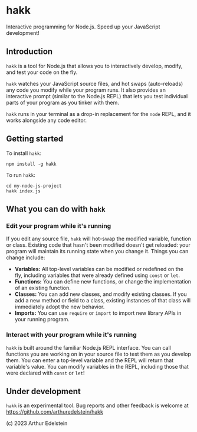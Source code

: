 # hakk

Interactive programming for Node.js. Speed up your JavaScript development!

## Introduction

`hakk` is a tool for Node.js that allows you to interactively develop, modify, and test your code on the fly.

`hakk` watches your JavaScript source files, and hot swaps (auto-reloads) any code you modify while your program runs. It also provides an interactive prompt (similar to the Node.js REPL) that lets you test individual parts of your program as you tinker with them.

`hakk` runs in your terminal as a drop-in replacement for the `node` REPL, and it works alongside any code editor.

## Getting started

To install `hakk`:
```
npm install -g hakk
```
To run `hakk`:
```
cd my-node-js-project
hakk index.js
```

## What you can do with `hakk`
### Edit your program while it's running

If you edit any source file, `hakk` will hot-swap the modified variable, function or class. Existing code that hasn't been modified doesn't get reloaded: your program will maintain its running state when you change it. Things you can change include:

  - **Variables:** All top-level variables can be modified or redefined on the fly, including variables that were already defined using `const` or `let`.
  - **Functions:** You can define new functions, or change the implementation of an existing function.
  - **Classes:** You can add new classes, and modify existing classes. If you add a new method or field to a class, existing instances of that class will immediately adopt the new behavior.
  - **Imports:** You can use `require` or `import` to import new library APIs in your running program.

### Interact with your program while it's running

`hakk` is built around the familiar Node.js REPL interface. You can call functions you are working on in your source file to test them as you develop them. You can enter a top-level variable and the REPL will return that variable's value. You can modify variables in the REPL, including those that were declared with `const` or `let`!

## Under development

`hakk` is an experimental tool. Bug reports and other feedback is welcome at https://github.com/arthuredelstein/hakk

(c) 2023 Arthur Edelstein